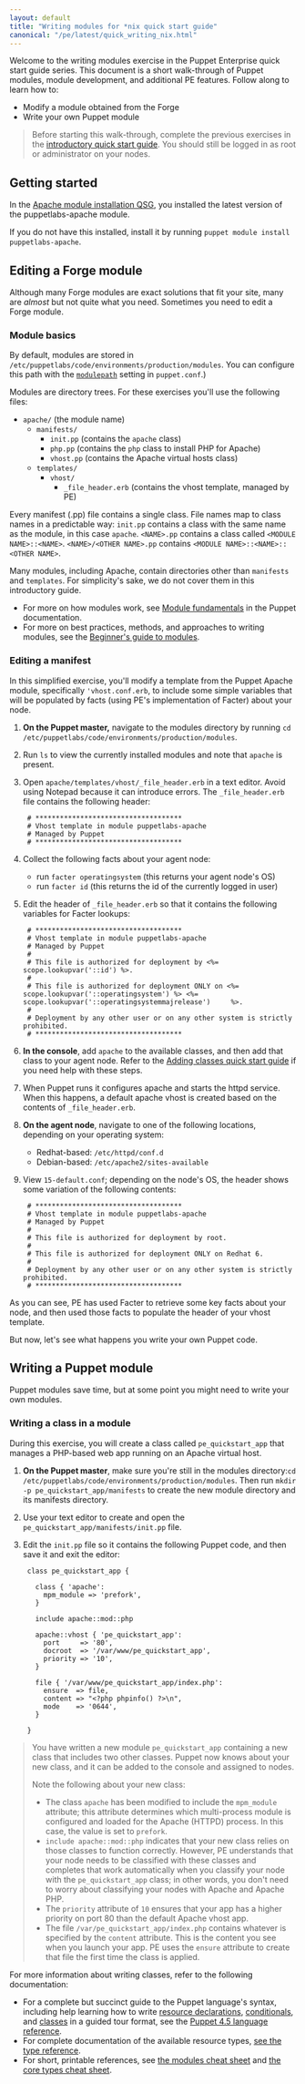 ```yaml
---
layout: default
title: "Writing modules for *nix quick start guide"
canonical: "/pe/latest/quick_writing_nix.html"
---
```


Welcome to the writing modules exercise in the Puppet Enterprise quick start guide series. This document is a short walk-through of Puppet modules, module development, and additional PE features. Follow along to learn how to:

* Modify a module obtained from the Forge
* Write your own Puppet module

> Before starting this walk-through, complete the previous exercises in the [introductory quick start guide](./quick_start.html). You should still be logged in as root or administrator on your nodes.

## Getting started

In the [Apache module installation QSG](./quick_start_module_install_nix.html), you installed the latest version of the puppetlabs-apache module.

If you do not have this installed, install it by running `puppet module install puppetlabs-apache`.

## Editing a Forge module

Although many Forge modules are exact solutions that fit your site, many are *almost* but not quite what you need. Sometimes you need to edit a Forge module.

### Module basics

By default, modules are stored in `/etc/puppetlabs/code/environments/production/modules`. You can configure this path with the [`modulepath`]({{puppet}}/configuration.html#modulepath) setting in `puppet.conf`.)

Modules are directory trees. For these exercises you'll use the following files:

- `apache/` (the module name)
    - `manifests/`
        - `init.pp` (contains the `apache` class)
        - `php.pp` (contains the `php` class to install PHP for Apache)
        - `vhost.pp` (contains the Apache virtual hosts class)
    - `templates/`
        - `vhost/`
            - `_file_header.erb` (contains the vhost template, managed by PE)

Every manifest (.pp) file contains a single class. File names map to class names in a predictable way: `init.pp` contains a class with the same name as the module, in this case `apache`. `<NAME>.pp` contains a class called `<MODULE NAME>::<NAME>`. `<NAME>/<OTHER NAME>.pp` contains `<MODULE NAME>::<NAME>::<OTHER NAME>`.

Many modules, including Apache, contain directories other than `manifests` and `templates`. For simplicity's sake, we do not cover them in this introductory guide.

* For more on how modules work, see [Module fundamentals]({{puppet}}/modules_fundamentals.html) in the Puppet documentation.
* For more on best practices, methods, and approaches to writing modules, see the [Beginner's guide to modules](/guides/module_guides/bgtm.html).


### Editing a manifest

In this simplified exercise, you'll modify a template from the Puppet Apache module, specifically `'vhost.conf.erb`, to include some simple variables that will be populated by facts (using PE's implementation of Facter) about your node.

1. **On the Puppet master,** navigate to the modules directory by running `cd /etc/puppetlabs/code/environments/production/modules`.
2. Run `ls` to view the currently installed modules and note that `apache` is present.
3. Open `apache/templates/vhost/_file_header.erb` in a text editor. Avoid using Notepad because it can introduce errors.
      The `_file_header.erb` file contains the following header:

        # ************************************
        # Vhost template in module puppetlabs-apache
        # Managed by Puppet
        # ************************************

4. Collect the following facts about your agent node:
   - run `facter operatingsystem` (this returns your agent node's OS)
   - run `facter id` (this returns the id of the currently logged in user)
5. Edit the header of `_file_header.erb` so that it contains the following variables for Facter lookups:

        # ************************************
        # Vhost template in module puppetlabs-apache
        # Managed by Puppet
        #
        # This file is authorized for deployment by <%= scope.lookupvar('::id') %>.
        #
        # This file is authorized for deployment ONLY on <%= scope.lookupvar('::operatingsystem') %> <%= scope.lookupvar('::operatingsystemmajrelease')     %>.
        #
        # Deployment by any other user or on any other system is strictly prohibited.
        # ************************************

6. **In the console**, add `apache` to the available classes, and then add that class to your agent node. Refer to the [Adding classes quick start guide](./quick_start_adding_class_nix.html) if you need help with these steps.
7. When Puppet runs it configures apache and starts the httpd service. When this happens, a default apache vhost is created based on the contents of `_file_header.erb`.

8. **On the agent node**, navigate to one of the following locations, depending on your operating system:
   - Redhat-based: `/etc/httpd/conf.d`
   - Debian-based: `/etc/apache2/sites-available`

9. View `15-default.conf`; depending on the node's OS, the header shows some variation of the following contents:

        # ************************************
        # Vhost template in module puppetlabs-apache
        # Managed by Puppet
        #
        # This file is authorized for deployment by root.
        #
        # This file is authorized for deployment ONLY on Redhat 6.
        #
        # Deployment by any other user or on any other system is strictly prohibited.
        # ************************************

As you can see, PE has used Facter to retrieve some key facts about your node, and then used those facts to populate the header of your vhost template.

But now, let's see what happens you write your own Puppet code.

## Writing a Puppet module

Puppet modules save time, but at some point you might need to write your own modules.

### Writing a class in a module

During this exercise, you will create a class called `pe_quickstart_app` that manages a PHP-based web app running on an Apache virtual host.

1. **On the Puppet master**, make sure you're still in the modules directory:`cd /etc/puppetlabs/code/environments/production/modules`. Then run `mkdir -p pe_quickstart_app/manifests` to create the new module directory and its manifests directory.
2. Use your text editor to create and open the `pe_quickstart_app/manifests/init.pp` file.
3. Edit the `init.pp` file so it contains the following Puppet code, and then save it and exit the editor:

        class pe_quickstart_app {

          class { 'apache':
            mpm_module => 'prefork',
          }

          include apache::mod::php

          apache::vhost { 'pe_quickstart_app':
            port     => '80',
            docroot  => '/var/www/pe_quickstart_app',
            priority => '10',
          }

          file { '/var/www/pe_quickstart_app/index.php':
            ensure  => file,
            content => "<?php phpinfo() ?>\n",
            mode    => '0644',
          }

        }

> You have written a new module `pe_quickstart_app` containing a new class that includes two other classes. Puppet now knows about your new class, and it can be added to the console and assigned to nodes.
>
> Note the following about your new class:
>
> * The class `apache` has been modified to include the `mpm_module` attribute; this attribute determines which multi-process module is configured and loaded for the Apache (HTTPD) process. In this case, the value is set to `prefork`.
> * `include apache::mod::php` indicates that your new class relies on those classes to function correctly. However, PE understands that your node needs to be classified with these classes and completes that work automatically when you classify your node with the `pe_quickstart_app` class; in other words, you don't need to worry about classifying your nodes with Apache and Apache PHP.
> * The `priority` attribute of `10` ensures that your app has a higher priority on port 80 than the default Apache vhost app.
> * The file `/var/pe_quickstart_app/index.php` contains whatever is specified by the `content` attribute. This is the content you see when you launch your app. PE uses the `ensure` attribute to create that file the first time the class is applied.

For more information about writing classes, refer to the following documentation:

* For a complete but succinct guide to the Puppet language's syntax, including help learning how to write [resource declarations]({{puppet}}/lang_resources.html), [conditionals]({{puppet}}/lang_conditional.html), and [classes]({{puppet}}/lang_classes.html) in a guided tour format, see the [Puppet 4.5 language reference]({{puppet}}/lang_summary.html).
* For complete documentation of the available resource types, [see the type reference]({{puppet}}/type.html).
* For short, printable references, see [the modules cheat sheet](/module_cheat_sheet.pdf) and [the core types cheat sheet](/puppet_core_types_cheatsheet.pdf).



